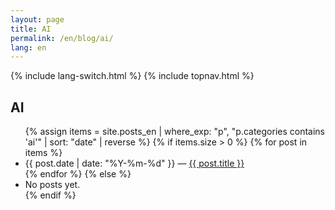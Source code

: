 ```yaml
---
layout: page
title: AI
permalink: /en/blog/ai/
lang: en
---
```


{% include lang-switch.html %} 
{% include topnav.html %}

<h2>AI</h2>
<ul>
{% assign items = site.posts_en | where_exp: "p", "p.categories contains 'ai'" | sort: "date" | reverse %}
{% if items.size > 0 %}
  {% for post in items %}
    <li><span class="muted">{{ post.date | date: "%Y-%m-%d" }}</span> — <a href="{{ post.url | relative_url }}">{{ post.title }}</a></li>
  {% endfor %}
{% else %}
  <li>No posts yet.</li>
{% endif %}
</ul>
